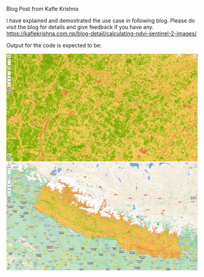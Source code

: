 Blog Post from Kafle Krishna

I have explained and demostrated the use case in following blog. Please do visit the blog for details and give feedback if you have any.
https://kaflekrishna.com.np/blog-detail/calculating-ndvi-sentinel-2-images/

Output for the code is expected to be:
<br>

<img src = 'ndvi_cover.png' class="center">

<img src = 'ndvi.png' class="center">